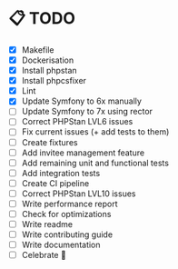 # 📋  TODO 

- [X] Makefile
- [X] Dockerisation
- [X] Install phpstan
- [X] Install phpcsfixer
- [X] Lint
- [X] Update Symfony to 6x manually
- [ ] Update Symfony to 7x using rector
- [ ] Correct PHPStan LVL6 issues
- [ ] Fix current issues (+ add tests to them)
- [ ] Create fixtures
- [ ] Add invitee management feature
- [ ] Add remaining unit and functional tests
- [ ] Add integration tests
- [ ] Create CI pipeline
- [ ] Correct PHPStan LVL10 issues
- [ ] Write performance report
- [ ] Check for optimizations
- [ ] Write readme
- [ ] Write contributing guide
- [ ] Write documentation
- [ ] Celebrate 🎉
